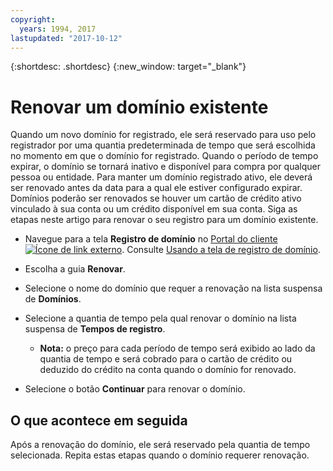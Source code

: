 ```yaml
---
copyright:
  years: 1994, 2017
lastupdated: "2017-10-12"
---
```


{:shortdesc: .shortdesc}
{:new_window: target="_blank"}

# Renovar um domínio existente

Quando um novo domínio for registrado, ele será reservado para uso pelo registrador por uma quantia predeterminada de tempo que será escolhida no momento em que o domínio for registrado. Quando o período de tempo expirar, o domínio se tornará inativo e disponível para compra por qualquer pessoa ou entidade. Para manter um domínio registrado ativo, ele deverá ser renovado antes da data para a qual ele estiver configurado expirar. Domínios poderão ser renovados se houver um cartão de crédito ativo vinculado à sua conta ou um crédito disponível em sua conta. Siga as etapas neste artigo para renovar o seu registro para um domínio existente.

* Navegue para a tela **Registro de domínio** no [Portal do cliente![Ícone de link externo](../../icons/launch-glyph.svg "Ícone de link externo")](https://control.softlayer.com/). Consulte [Usando a tela de registro de domínio](acceusess-domain-reg-screen.html).
* Escolha a guia **Renovar**.
* Selecione o nome do domínio que requer a renovação na lista suspensa de **Domínios**.
* Selecione a quantia de tempo pela qual renovar o domínio na lista suspensa de **Tempos de registro**.

  * **Nota:** o preço para cada período de tempo será exibido ao lado da quantia de tempo e será cobrado para o cartão de crédito ou deduzido do crédito na conta quando o domínio for renovado.

* Selecione o botão **Continuar** para renovar o domínio.

## O que acontece em seguida

Após a renovação do domínio, ele será reservado pela quantia de tempo selecionada. Repita estas etapas quando o domínio requerer renovação.
